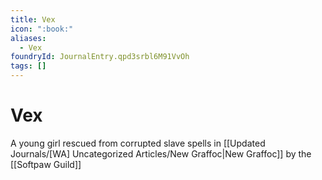 ```yaml
---
title: Vex
icon: ":book:"
aliases:
  - Vex
foundryId: JournalEntry.qpd3srbl6M91VvOh
tags: []
---
```


# Vex

A young girl rescued from corrupted slave spells in [[Updated Journals/[WA] Uncategorized Articles/New Graffoc|New Graffoc]] by the [[Softpaw Guild]]